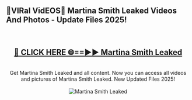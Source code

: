 <h2>🔴VIRal VidEOS🔴 Martina Smith Leaked Videos And Photos - Update Files 2025!</h2>
<br>
<div align="center">
<h2><a href="https://virallinks.top/Hdb6NB" rel="nofollow">🔴 CLICK HERE 🌐==►► Martina Smith Leaked</a></h2>
<br>
Get Martina Smith Leaked and all content. Now you can access all videos and pictures of Martina Smith Leaked. New Updated Files 2025!
<br>
<br>
<a href="https://virallinks.top/Hdb6NB" rel="nofollow" data-target="animated-image.originalLink"><img src="https://i.imgur.com/dJHk4Zq.gif)" alt="Martina Smith Leaked" style="max-width: 100%; display: inline-block;" data-target="animated-image.originalImage"></a>
</div>
<br>
